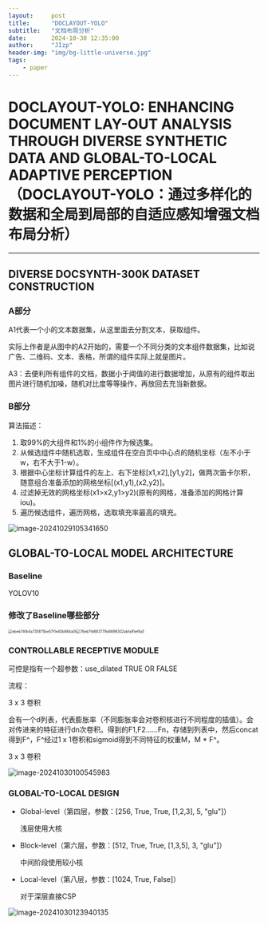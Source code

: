 ```yaml
---
layout:     post
title:      "DOCLAYOUT-YOLO"
subtitle:   "文档布局分析"
date:       2024-10-30 12:35:00
author:     "JIzp"
header-img: "img/bg-little-universe.jpg"
tags:
    - paper
---
```


# DOCLAYOUT-YOLO: ENHANCING DOCUMENT LAY-OUT ANALYSIS THROUGH DIVERSE SYNTHETIC DATA AND GLOBAL-TO-LOCAL ADAPTIVE PERCEPTION（DOCLAYOUT-YOLO：通过多样化的数据和全局到局部的自适应感知增强文档布局分析）

------

## DIVERSE DOCSYNTH-300K DATASET CONSTRUCTION

### A部分

A1代表一个小的文本数据集，从这里面去分割文本，获取组件。

实际上作者是从图中的A2开始的，需要一个不同分类的文本组件数据集，比如说广告、二维码、文本、表格，所谓的组件实际上就是图片。

A3：去便利所有组件的文档，数据小于阈值的进行数据增加，从原有的组件取出图片进行随机加噪，随机对比度等等操作，再放回去充当新数据。

### B部分

算法描述：

1. 取99%的大组件和1%的小组件作为候选集。
2. 从候选组件中随机选取，生成组件在空白页中中心点的随机坐标（左不小于w，右不大于1-w）。
3. 根据中心坐标计算组件的左上、右下坐标[x1,x2],[y1,y2]，做两次笛卡尔积，随意组合准备添加的网格坐标[(x1,y1),(x2,y2)]。
4. 过滤掉无效的网格坐标(x1>x2,y1>y2)(原有的网格，准备添加的网格计算iou)。
5. 遍历候选组件，遍历网格，选取填充率最高的填充。

![image-20241029105341650](/img/DOCLAYOUT-YOLO05.png)

## GLOBAL-TO-LOCAL MODEL ARCHITECTURE

### Baseline

YOLOV10

### 修改了Baseline哪些部分

<img src="/img/DOCLAYOUT-YOLO01.png" alt="ebeb74fb4a735875be57f1e40b864a0f" style="zoom: 50%;" /><img src="/img/DOCLAYOUT-YOLO02.png" alt="76eb7fd683779d4696302abfa91ef8a5" style="zoom:50%;" />

### CONTROLLABLE RECEPTIVE MODULE

可控是指有一个超参数：use_dilated TRUE OR FALSE

流程：

3 x 3 卷积

会有一个d列表，代表膨胀率（不同膨胀率会对卷积核进行不同程度的插值）。会对传进来的特征进行dn次卷积。得到的F1,F2......Fn，存储到列表中，然后concat得到F^，F^经过1 x 1卷积和sigmoid得到不同特征的权重M，M * F^。

3 x 3 卷积

![image-20241030100545983](/img/DOCLAYOUT-YOLO03.png)

### GLOBAL-TO-LOCAL DESIGN

- Global-level（第四层，参数：[256, True, True, [1,2,3], 5, "glu"]）

  浅层使用大核

- Block-level（第六层，参数：[512, True, True, [1,3,5], 3, "glu"]）

  中间阶段使用较小核

- Local-level（第八层，参数：[1024, True, False]）

  对于深层直接CSP

![image-20241030123940135](/img/DOCLAYOUT-YOLO04.png)
